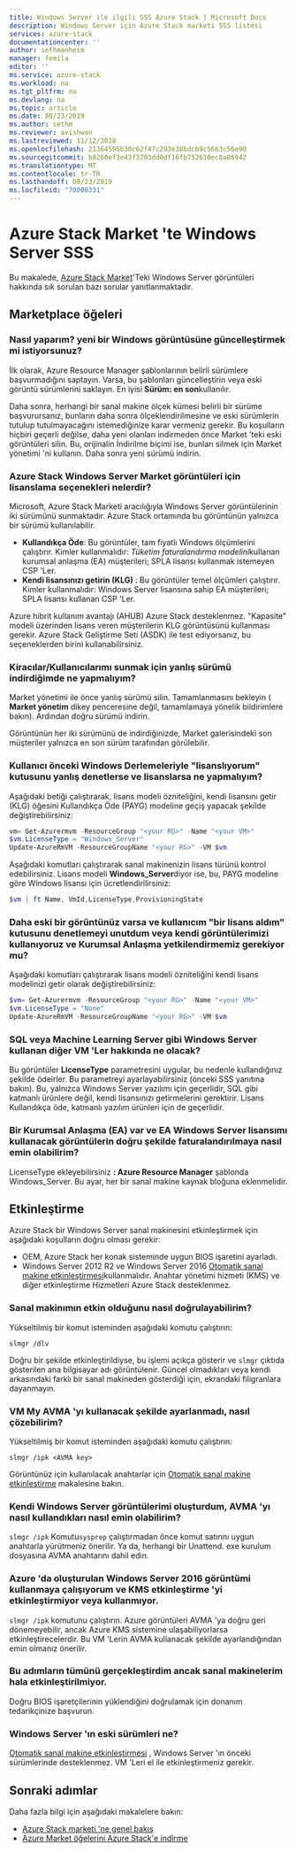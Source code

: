 ```yaml
---
title: Windows Server ile ilgili SSS Azure Stack | Microsoft Docs
description: Windows Server için Azure Stack marketi SSS listesi
services: azure-stack
documentationcenter: ''
author: sethmanheim
manager: femila
editor: ''
ms.service: azure-stack
ms.workload: na
ms.tgt_pltfrm: na
ms.devlang: na
ms.topic: article
ms.date: 08/23/2019
ms.author: sethm
ms.reviewer: avishwan
ms.lastreviewed: 11/12/2018
ms.openlocfilehash: 21364595b30c62f47c293e38bdcb9c5663c56e90
ms.sourcegitcommit: b8260ef3e43f3703dd0df16fb752610ec8a86942
ms.translationtype: MT
ms.contentlocale: tr-TR
ms.lasthandoff: 08/23/2019
ms.locfileid: "70008331"
---
```

# <a name="windows-server-in-azure-stack-marketplace-faq"></a>Azure Stack Market 'te Windows Server SSS

Bu makalede, [Azure Stack Market](azure-stack-marketplace.md)'Teki Windows Server görüntüleri hakkında sık sorulan bazı sorular yanıtlanmaktadır.

## <a name="marketplace-items"></a>Marketplace öğeleri

### <a name="how-do-i-update-to-a-newer-windows-image"></a>Nasıl yaparım? yeni bir Windows görüntüsüne güncelleştirmek mi istiyorsunuz?

İlk olarak, Azure Resource Manager şablonlarının belirli sürümlere başvurmadığını saptayın. Varsa, bu şablonları güncelleştirin veya eski görüntü sürümlerini saklayın. En iyisi **Sürüm: en son**kullanılır.

Daha sonra, herhangi bir sanal makine ölçek kümesi belirli bir sürüme başvurursanız, bunların daha sonra ölçeklendirilmesine ve eski sürümlerin tutulup tutulmayacağını istemediğinize karar vermeniz gerekir. Bu koşulların hiçbiri geçerli değilse, daha yeni olanları indirmeden önce Market 'teki eski görüntüleri silin. Bu, orijinalin İndirilme biçimi ise, bunları silmek için Market yönetimi 'ni kullanın. Daha sonra yeni sürümü indirin.

### <a name="what-are-the-licensing-options-for-windows-server-marketplace-images-on-azure-stack"></a>Azure Stack Windows Server Market görüntüleri için lisanslama seçenekleri nelerdir?

Microsoft, Azure Stack Marketi aracılığıyla Windows Server görüntülerinin iki sürümünü sunmaktadır. Azure Stack ortamında bu görüntünün yalnızca bir sürümü kullanılabilir.  

- **Kullandıkça Öde**: Bu görüntüler, tam fiyatlı Windows ölçümlerini çalıştırır.
   Kimler kullanmalıdır: *Tüketim faturalandırma modelini*kullanan kurumsal anlaşma (EA) müşterileri; SPLA lisansı kullanmak istemeyen CSP 'Ler.
- **Kendi lisansınızı getirin (KLG)** : Bu görüntüler temel ölçümleri çalıştırır.
   Kimler kullanmalıdır: Windows Server lisansına sahip EA müşterileri; SPLA lisansı kullanan CSP 'Ler.

Azure hibrit kullanım avantajı (AHUB) Azure Stack desteklenmez. "Kapasite" modeli üzerinden lisans veren müşterilerin KLG görüntüsünü kullanması gerekir. Azure Stack Geliştirme Seti (ASDK) ile test ediyorsanız, bu seçeneklerden birini kullanabilirsiniz.

### <a name="what-if-i-downloaded-the-wrong-version-to-offer-my-tenantsusers"></a>Kiracılar/Kullanıcılarımı sunmak için yanlış sürümü indirdiğimde ne yapmalıyım?

Market yönetimi ile önce yanlış sürümü silin. Tamamlanmasını bekleyin ( **Market yönetim** dikey penceresine değil, tamamlamaya yönelik bildirimlere bakın). Ardından doğru sürümü indirin.

Görüntünün her iki sürümünü de indirdiğinizde, Market galerisindeki son müşteriler yalnızca en son sürüm tarafından görülebilir.

### <a name="what-if-my-user-incorrectly-checked-the-i-have-a-license-box-in-previous-windows-builds-and-they-dont-have-a-license"></a>Kullanıcı önceki Windows Derlemeleriyle "lisanslıyorum" kutusunu yanlış denetlerse ve lisanslarsa ne yapmalıyım?

Aşağıdaki betiği çalıştırarak, lisans modeli özniteliğini, kendi lisansını getir (KLG) öğesini Kullandıkça Öde (PAYG) modeline geçiş yapacak şekilde değiştirebilirsiniz:

```powershell
vm= Get-Azurermvm -ResourceGroup "<your RG>" -Name "<your VM>"
$vm.LicenseType = "Windows_Server"
Update-AzureRmVM -ResourceGroupName "<your RG>" -VM $vm
```

Aşağıdaki komutları çalıştırarak sanal makinenizin lisans türünü kontrol edebilirsiniz. Lisans modeli **Windows_Server**diyor ise, bu, PAYG modeline göre Windows lisansı için ücretlendirilirsiniz:

```powershell
$vm | ft Name, VmId,LicenseType,ProvisioningState
```

### <a name="what-if-i-have-an-older-image-and-my-user-forgot-to-check-the-i-have-a-license-box-or-we-use-our-own-images-and-we-do-have-enterprise-agreement-entitlement"></a>Daha eski bir görüntünüz varsa ve kullanıcım "bir lisans aldım" kutusunu denetlemeyi unutdum veya kendi görüntülerimizi kullanıyoruz ve Kurumsal Anlaşma yetkilendirmemiz gerekiyor mu?

Aşağıdaki komutları çalıştırarak lisans modeli özniteliğini kendi lisans modelinizi getir olarak değiştirebilirsiniz:

```powershell
$vm= Get-Azurermvm -ResourceGroup "<your RG>" -Name "<your VM>"
$vm.LicenseType = "None"
Update-AzureRmVM -ResourceGroupName "<your RG>" -VM $vm
```

### <a name="what-about-other-vms-that-use-windows-server-such-as-sql-or-machine-learning-server"></a>SQL veya Machine Learning Server gibi Windows Server kullanan diğer VM 'Ler hakkında ne olacak?

Bu görüntüler **LicenseType** parametresini uygular, bu nedenle kullandığınız şekilde ödeirler. Bu parametreyi ayarlayabilirsiniz (önceki SSS yanıtına bakın). Bu, yalnızca Windows Server yazılımı için geçerlidir, SQL gibi katmanlı ürünlere değil, kendi lisansınızı getirmelerini gerektirir. Lisans Kullandıkça öde, katmanlı yazılım ürünleri için de geçerlidir.

### <a name="i-have-an-enterprise-agreement-ea-and-will-be-using-my-ea-windows-server-license-how-do-i-make-sure-images-are-billed-correctly"></a>Bir Kurumsal Anlaşma (EA) var ve EA Windows Server lisansımı kullanacak görüntülerin doğru şekilde faturalandırılmaya nasıl emin olabilirim?

LicenseType ekleyebilirsiniz **: Azure Resource Manager** şablonda Windows_Server. Bu ayar, her bir sanal makine kaynak bloğuna eklenmelidir.

## <a name="activation"></a>Etkinleştirme

Azure Stack bir Windows Server sanal makinesini etkinleştirmek için aşağıdaki koşulların doğru olması gerekir:

- OEM, Azure Stack her konak sisteminde uygun BIOS işaretini ayarladı.
- Windows Server 2012 R2 ve Windows Server 2016 [Otomatik sanal makine etkinleştirmesi](/previous-versions/windows/it-pro/windows-server-2012-R2-and-2012/dn303421(v=ws.11))kullanmalıdır. Anahtar yönetimi hizmeti (KMS) ve diğer etkinleştirme Hizmetleri Azure Stack desteklenmez.

### <a name="how-can-i-verify-that-my-virtual-machine-is-activated"></a>Sanal makinımın etkin olduğunu nasıl doğrulayabilirim?

Yükseltilmiş bir komut isteminden aşağıdaki komutu çalıştırın:

```shell
slmgr /dlv
```

Doğru bir şekilde etkinleştirildiyse, bu işlemi açıkça gösterir ve `slmgr` çıktıda gösterilen ana bilgisayar adı görüntülenir. Güncel olmadıkları veya kendi arkasındaki farklı bir sanal makineden gösterdiği için, ekrandaki filigranlara dayanmayın.

### <a name="my-vm-is-not-set-up-to-use-avma-how-can-i-fix-it"></a>VM My AVMA 'yı kullanacak şekilde ayarlanmadı, nasıl çözebilirim?

Yükseltilmiş bir komut isteminden aşağıdaki komutu çalıştırın:

```shell
slmgr /ipk <AVMA key>
```

Görüntünüz için kullanılacak anahtarlar için [Otomatik sanal makine etkinleştirme](/previous-versions/windows/it-pro/windows-server-2012-R2-and-2012/dn303421(v=ws.11)) makalesine bakın.

### <a name="i-create-my-own-windows-server-images-how-can-i-make-sure-they-use-avma"></a>Kendi Windows Server görüntülerimi oluşturdum, AVMA 'yı nasıl kullandıkları nasıl emin olabilirim?

`slmgr /ipk` Komutu`sysprep` çalıştırmadan önce komut satırını uygun anahtarla yürütmeniz önerilir. Ya da, herhangi bir Unattend. exe kurulum dosyasına AVMA anahtarını dahil edin.

### <a name="i-am-trying-to-use-my-windows-server-2016-image-created-on-azure-and-it-is-not-activating-or-using-kms-activation"></a>Azure 'da oluşturulan Windows Server 2016 görüntümi kullanmaya çalışıyorum ve KMS etkinleştirme 'yi etkinleştirmiyor veya kullanmıyor.

`slmgr /ipk` komutunu çalıştırın. Azure görüntüleri AVMA 'ya doğru geri dönemeyebilir, ancak Azure KMS sistemine ulaşabiliyorlarsa etkinleştirecelerdir. Bu VM 'Lerin AVMA kullanacak şekilde ayarlandığından emin olmanız önerilir.

### <a name="i-have-performed-all-of-these-steps-but-my-virtual-machines-are-still-not-activating"></a>Bu adımların tümünü gerçekleştirdim ancak sanal makinelerim hala etkinleştirilmiyor.

Doğru BIOS işaretçilerinin yüklendiğini doğrulamak için donanım tedarikçinize başvurun.

### <a name="what-about-earlier-versions-of-windows-server"></a>Windows Server 'ın eski sürümleri ne?

[Otomatik sanal makine etkinleştirmesi](/previous-versions/windows/it-pro/windows-server-2012-R2-and-2012/dn303421(v=ws.11)) , Windows Server 'ın önceki sürümlerinde desteklenmez. VM 'Leri el ile etkinleştirmeniz gerekir.

## <a name="next-steps"></a>Sonraki adımlar

Daha fazla bilgi için aşağıdaki makalelere bakın:

- [Azure Stack marketi 'ne genel bakış](azure-stack-marketplace.md)
- [Azure Market öğelerini Azure Stack'e indirme](azure-stack-download-azure-marketplace-item.md)
